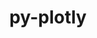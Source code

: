 ---
title: "py-plotly"
layout: cache
categories: [package, develop]
meta: {"compilers": ["none"], "num_specs": 15, "num_specs_by_stack": {"e4s": 15, "root": 15}, "oss": ["ubuntu22.04"], "platforms": ["linux"], "stacks": ["e4s", "root"], "targets": ["x86_64_v3"], "versions": ["6.3.0"]}
spec_details: [{"compiler": "none", "hash": "2t23ygk2klpupzidj5kuahnkd4ck4o67", "os": "ubuntu22.04", "platform": "linux", "size": "-", "stacks": ["e4s", "root"], "target": "x86_64_v3", "variants": ["build_system=python_pip"], "versions": ["6.3.0"]}, {"compiler": "none", "hash": "3e4g6ufjoy3ozohygnqkai4kscoqd5dk", "os": "ubuntu22.04", "platform": "linux", "size": "-", "stacks": ["e4s", "root"], "target": "x86_64_v3", "variants": ["build_system=python_pip"], "versions": ["6.3.0"]}, {"compiler": "none", "hash": "4lrx7jhcju36l57bp4if2k2qiczejrjq", "os": "ubuntu22.04", "platform": "linux", "size": "-", "stacks": ["e4s", "root"], "target": "x86_64_v3", "variants": ["build_system=python_pip"], "versions": ["6.3.0"]}, {"compiler": "none", "hash": "653ykcsg4yce5hfkzoq7wgow2omtnb6p", "os": "ubuntu22.04", "platform": "linux", "size": "-", "stacks": ["e4s", "root"], "target": "x86_64_v3", "variants": ["build_system=python_pip"], "versions": ["6.3.0"]}, {"compiler": "none", "hash": "bdphtzouug7ofrviw3qqabc5rxcgeoxz", "os": "ubuntu22.04", "platform": "linux", "size": "-", "stacks": ["e4s", "root"], "target": "x86_64_v3", "variants": ["build_system=python_pip"], "versions": ["6.3.0"]}, {"compiler": "none", "hash": "brijs5jrwyznvfggz5isj4vf6wduokie", "os": "ubuntu22.04", "platform": "linux", "size": "-", "stacks": ["e4s", "root"], "target": "x86_64_v3", "variants": ["build_system=python_pip"], "versions": ["6.3.0"]}, {"compiler": "none", "hash": "cccknfwxjkkjgj5d4zildxee2pu2l2ss", "os": "ubuntu22.04", "platform": "linux", "size": "-", "stacks": ["e4s", "root"], "target": "x86_64_v3", "variants": ["build_system=python_pip"], "versions": ["6.3.0"]}, {"compiler": "none", "hash": "ddd5zz5unsqtig4akkecipsnjl2x2jaz", "os": "ubuntu22.04", "platform": "linux", "size": "-", "stacks": ["e4s", "root"], "target": "x86_64_v3", "variants": ["build_system=python_pip"], "versions": ["6.3.0"]}, {"compiler": "none", "hash": "fcfltcvhq6wvcsjggkalxls5fqoayir4", "os": "ubuntu22.04", "platform": "linux", "size": "-", "stacks": ["e4s", "root"], "target": "x86_64_v3", "variants": ["build_system=python_pip"], "versions": ["6.3.0"]}, {"compiler": "none", "hash": "fpihbd3fj4vwssn35qoxn2yrxw7znktr", "os": "ubuntu22.04", "platform": "linux", "size": "-", "stacks": ["e4s", "root"], "target": "x86_64_v3", "variants": ["build_system=python_pip"], "versions": ["6.3.0"]}, {"compiler": "none", "hash": "jrihkucexuhswrd4i7r2qujd7w375utg", "os": "ubuntu22.04", "platform": "linux", "size": "-", "stacks": ["e4s", "root"], "target": "x86_64_v3", "variants": ["build_system=python_pip"], "versions": ["6.3.0"]}, {"compiler": "none", "hash": "l4jkjrmxjfy3lakikyqiu5n5exc4juzo", "os": "ubuntu22.04", "platform": "linux", "size": "-", "stacks": ["e4s", "root"], "target": "x86_64_v3", "variants": ["build_system=python_pip"], "versions": ["6.3.0"]}, {"compiler": "none", "hash": "rjyhnstbpwl5xtfgsfzf3qtigjprmck3", "os": "ubuntu22.04", "platform": "linux", "size": "-", "stacks": ["e4s", "root"], "target": "x86_64_v3", "variants": ["build_system=python_pip"], "versions": ["6.3.0"]}, {"compiler": "none", "hash": "wgnejbq7m4o74yhjjqpnt2woi3tbal4s", "os": "ubuntu22.04", "platform": "linux", "size": "-", "stacks": ["e4s", "root"], "target": "x86_64_v3", "variants": ["build_system=python_pip"], "versions": ["6.3.0"]}, {"compiler": "none", "hash": "wstea4gpgy2xyzrgxedo6chjfpq6r7b5", "os": "ubuntu22.04", "platform": "linux", "size": "-", "stacks": ["e4s", "root"], "target": "x86_64_v3", "variants": ["build_system=python_pip"], "versions": ["6.3.0"]}]
---